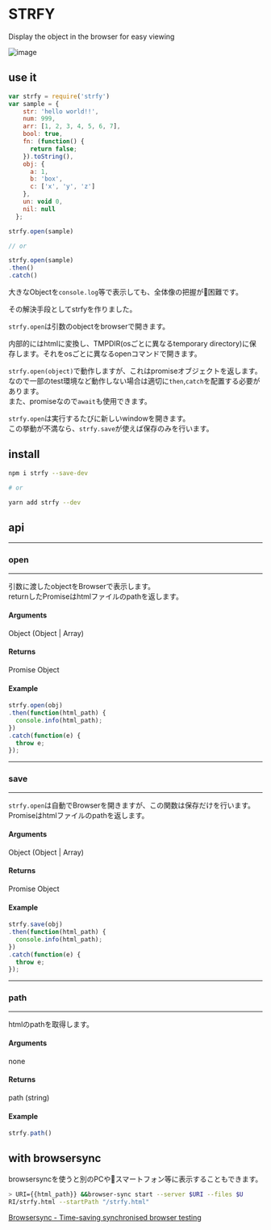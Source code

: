 # STRFY

Display the object in the browser for easy viewing

![image](https://user-images.githubusercontent.com/9634573/46605903-107b7900-cb36-11e8-95fc-e232b2862cdd.png)

## use it

```js
var strfy = require('strfy')
var sample = {
    str: 'hello world!!',
    num: 999,
    arr: [1, 2, 3, 4, 5, 6, 7],
    bool: true,
    fn: (function() {
      return false;
    }).toString(),
    obj: {
      a: 1,
      b: 'box',
      c: ['x', 'y', 'z']
    },
    un: void 0,
    nil: null
  };

strfy.open(sample)

// or

strfy.open(sample)
.then()
.catch()
```

  
大きなObjectを`console.log`等で表示しても、全体像の把握が困難です。

その解決手段としてstrfyを作りました。


`strfy.open`は引数のobjectをbrowserで開きます。

内部的にはhtmlに変換し、TMPDIR(osごとに異なるtemporary directory)に保存します。それをosごとに異なるopenコマンドで開きます。

`strfy.open(object)`で動作しますが、これはpromiseオブジェクトを返します。  
なので一部のtest環境など動作しない場合は適切に`then`,`catch`を配置する必要があります。  
また、promiseなので`await`も使用できます。

`strfy.open`は実行するたびに新しいwindowを開きます。  
この挙動が不満なら、`strfy.save`が使えば保存のみを行います。

## install

```sh
npm i strfy --save-dev

# or

yarn add strfy --dev
```

## api

---
### open
---

引数に渡したobjectをBrowserで表示します。  
returnしたPromiseはhtmlファイルのpathを返します。
#### Arguments
Object (Object | Array)

#### Returns
Promise Object

#### Example

```js
strfy.open(obj)
.then(function(html_path) {
  console.info(html_path);
})
.catch(function(e) {
  throw e;
});
```
---
### save
---

`strfy.open`は自動でBrowserを開きますが、この関数は保存だけを行います。  
Promiseはhtmlファイルのpathを返します。
#### Arguments
Object (Object | Array)

#### Returns
Promise Object

#### Example

```js
strfy.save(obj)
.then(function(html_path) {
  console.info(html_path);
})
.catch(function(e) {
  throw e;
});
```
---
### path
---

htmlのpathを取得します。
#### Arguments
none

#### Returns
path (string)

#### Example

```js
strfy.path()
```

## with browsersync

browsersyncを使うと別のPCやスマートフォン等に表示することもできます。

```sh
> URI={{html_path}} &&browser-sync start --server $URI --files $U
RI/strfy.html --startPath "/strfy.html"
```

[Browsersync \- Time\-saving synchronised browser testing](https://browsersync.io/)